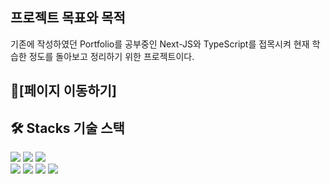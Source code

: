 ## 프로젝트 목표와 목적

기존에 작성하였던 Portfolio를 공부중인 Next-JS와 TypeScript를 접목시켜 현재 학습한 정도를 돌아보고 정리하기 위한 프로젝트이다.

## 🔗[페이지 이동하기]

## **🛠️ Stacks** 기술 스택

<div>
<img src="https://img.shields.io/badge/html-1572B6?style=for-the-badge&logo=html5&logoColor=white"> 
<img src="https://img.shields.io/badge/css-1572B6?style=for-the-badge&logo=css3&logoColor=white"> 
<img src="https://img.shields.io/badge/javascript-F7DF1E?style=for-the-badge&logo=javascript&logoColor=black"> 
<br>
 <img src="https://img.shields.io/badge/react-61DAFB?style=for-the-badge&logo=react&logoColor=black"> 
<img src="https://img.shields.io/badge/TypeScript-3178c6?style=for-the-badge&logo=TypeScript&logoColor=white">
<img src="https://img.shields.io/badge/Next.js-339933?style=for-the-badge&logo=Next.js&logoColor=white">
 <img src="https://img.shields.io/badge/styled components-DB7093?style=for-the-badge&logo=styledcomponents&logoColor=white">
 </div>
